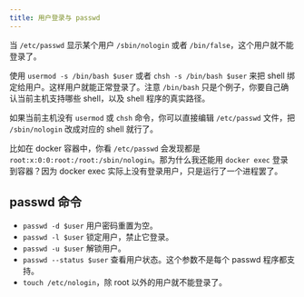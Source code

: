 ```yaml
---
title: 用户登录与 passwd
---
```



当 `/etc/passwd` 显示某个用户 `/sbin/nologin` 或者 `/bin/false`，这个用户就不能登录了。

使用 `usermod -s /bin/bash $user` 或者 `chsh -s /bin/bash $user` 来把 shell 绑定给用户。这样用户就能正常登录了。注意 `/bin/bash` 只是个例子，你要自己确认当前主机支持哪些 shell，以及 shell 程序的真实路径。

如果当前主机没有 `usermod` 或 `chsh` 命令，你可以直接编辑 `/etc/passwd` 文件，把 `/sbin/nologin` 改成对应的 shell 就行了。

比如在 docker 容器中，你看 `/etc/passwd` 会发现都是 `root:x:0:0:root:/root:/sbin/nologin`。那为什么我还能用 `docker exec` 登录到容器？因为 docker exec 实际上没有登录用户，只是运行了一个进程罢了。

## passwd 命令

- `passwd -d $user` 用户密码重置为空。
- `passwd -l $user` 锁定用户，禁止它登录。
- `passwd -u $user` 解锁用户。
- `passwd --status $user` 查看用户状态。这个参数不是每个 passwd 程序都支持。
- `touch /etc/nologin`，除 root 以外的用户就不能登录了。
